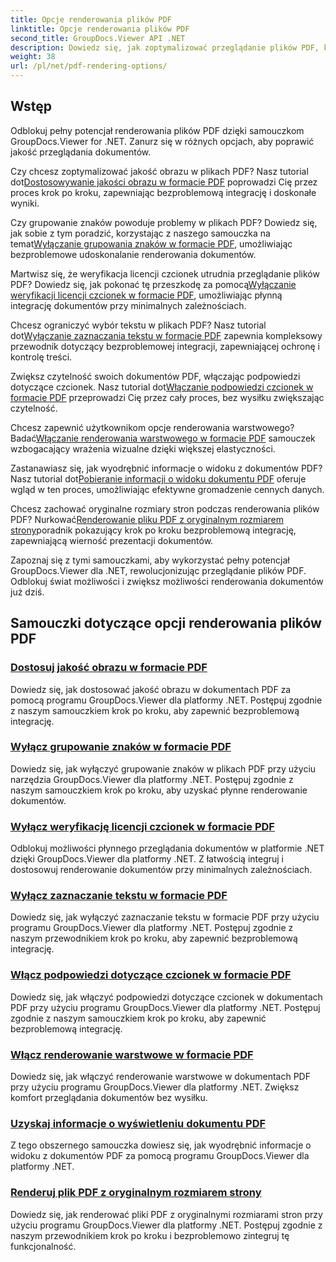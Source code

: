 ```yaml
---
title: Opcje renderowania plików PDF
linktitle: Opcje renderowania plików PDF
second_title: GroupDocs.Viewer API .NET
description: Dowiedz się, jak zoptymalizować przeglądanie plików PDF, korzystając z samouczków GroupDocs.Viewer .NET. Poznaj opcje renderowania plików PDF, takie jak dostosowywanie jakości obrazu i wyłączanie zaznaczania tekstu.
weight: 38
url: /pl/net/pdf-rendering-options/
---
```


## Wstęp

Odblokuj pełny potencjał renderowania plików PDF dzięki samouczkom GroupDocs.Viewer for .NET. Zanurz się w różnych opcjach, aby poprawić jakość przeglądania dokumentów.

 Czy chcesz zoptymalizować jakość obrazu w plikach PDF? Nasz tutorial dot[Dostosowywanie jakości obrazu w formacie PDF](./adjust-image-quality-pdf/) poprowadzi Cię przez proces krok po kroku, zapewniając bezproblemową integrację i doskonałe wyniki.

 Czy grupowanie znaków powoduje problemy w plikach PDF? Dowiedz się, jak sobie z tym poradzić, korzystając z naszego samouczka na temat[Wyłączanie grupowania znaków w formacie PDF](./disable-characters-grouping-pdf/), umożliwiając bezproblemowe udoskonalanie renderowania dokumentów.

 Martwisz się, że weryfikacja licencji czcionek utrudnia przeglądanie plików PDF? Dowiedz się, jak pokonać tę przeszkodę za pomocą[Wyłączanie weryfikacji licencji czcionek w formacie PDF](./disable-font-license-verifications-pdf/), umożliwiając płynną integrację dokumentów przy minimalnych zależnościach.

Chcesz ograniczyć wybór tekstu w plikach PDF? Nasz tutorial dot[Wyłączanie zaznaczania tekstu w formacie PDF](./disable-text-selection-pdf/) zapewnia kompleksowy przewodnik dotyczący bezproblemowej integracji, zapewniającej ochronę i kontrolę treści.

 Zwiększ czytelność swoich dokumentów PDF, włączając podpowiedzi dotyczące czcionek. Nasz tutorial dot[Włączanie podpowiedzi czcionek w formacie PDF](./enable-font-hinting-pdf/) przeprowadzi Cię przez cały proces, bez wysiłku zwiększając czytelność.

 Chcesz zapewnić użytkownikom opcje renderowania warstwowego? Badać[Włączanie renderowania warstwowego w formacie PDF](./enable-layered-rendering-pdf/) samouczek wzbogacający wrażenia wizualne dzięki większej elastyczności.

 Zastanawiasz się, jak wyodrębnić informacje o widoku z dokumentów PDF? Nasz tutorial dot[Pobieranie informacji o widoku dokumentu PDF](./get-view-info-pdf-document/) oferuje wgląd w ten proces, umożliwiając efektywne gromadzenie cennych danych.

 Chcesz zachować oryginalne rozmiary stron podczas renderowania plików PDF? Nurkować[Renderowanie pliku PDF z oryginalnym rozmiarem strony](./render-pdf-original-page-size/)poradnik pokazujący krok po kroku bezproblemową integrację, zapewniającą wierność prezentacji dokumentów.

Zapoznaj się z tymi samouczkami, aby wykorzystać pełny potencjał GroupDocs.Viewer dla .NET, rewolucjonizując przeglądanie plików PDF. Odblokuj świat możliwości i zwiększ możliwości renderowania dokumentów już dziś.
## Samouczki dotyczące opcji renderowania plików PDF
### [Dostosuj jakość obrazu w formacie PDF](./adjust-image-quality-pdf/)
Dowiedz się, jak dostosować jakość obrazu w dokumentach PDF za pomocą programu GroupDocs.Viewer dla platformy .NET. Postępuj zgodnie z naszym samouczkiem krok po kroku, aby zapewnić bezproblemową integrację.
### [Wyłącz grupowanie znaków w formacie PDF](./disable-characters-grouping-pdf/)
Dowiedz się, jak wyłączyć grupowanie znaków w plikach PDF przy użyciu narzędzia GroupDocs.Viewer dla platformy .NET. Postępuj zgodnie z naszym samouczkiem krok po kroku, aby uzyskać płynne renderowanie dokumentów.
### [Wyłącz weryfikację licencji czcionek w formacie PDF](./disable-font-license-verifications-pdf/)
Odblokuj możliwości płynnego przeglądania dokumentów w platformie .NET dzięki GroupDocs.Viewer dla platformy .NET. Z łatwością integruj i dostosowuj renderowanie dokumentów przy minimalnych zależnościach.
### [Wyłącz zaznaczanie tekstu w formacie PDF](./disable-text-selection-pdf/)
Dowiedz się, jak wyłączyć zaznaczanie tekstu w formacie PDF przy użyciu programu GroupDocs.Viewer dla platformy .NET. Postępuj zgodnie z naszym przewodnikiem krok po kroku, aby zapewnić bezproblemową integrację.
### [Włącz podpowiedzi dotyczące czcionek w formacie PDF](./enable-font-hinting-pdf/)
Dowiedz się, jak włączyć podpowiedzi dotyczące czcionek w dokumentach PDF przy użyciu programu GroupDocs.Viewer dla platformy .NET. Postępuj zgodnie z naszym samouczkiem krok po kroku, aby zapewnić bezproblemową integrację.
### [Włącz renderowanie warstwowe w formacie PDF](./enable-layered-rendering-pdf/)
Dowiedz się, jak włączyć renderowanie warstwowe w dokumentach PDF przy użyciu programu GroupDocs.Viewer dla platformy .NET. Zwiększ komfort przeglądania dokumentów bez wysiłku.
### [Uzyskaj informacje o wyświetleniu dokumentu PDF](./get-view-info-pdf-document/)
Z tego obszernego samouczka dowiesz się, jak wyodrębnić informacje o widoku z dokumentów PDF za pomocą programu GroupDocs.Viewer dla platformy .NET.
### [Renderuj plik PDF z oryginalnym rozmiarem strony](./render-pdf-original-page-size/)
Dowiedz się, jak renderować pliki PDF z oryginalnymi rozmiarami stron przy użyciu programu GroupDocs.Viewer dla platformy .NET. Postępuj zgodnie z naszym przewodnikiem krok po kroku i bezproblemowo zintegruj tę funkcjonalność.